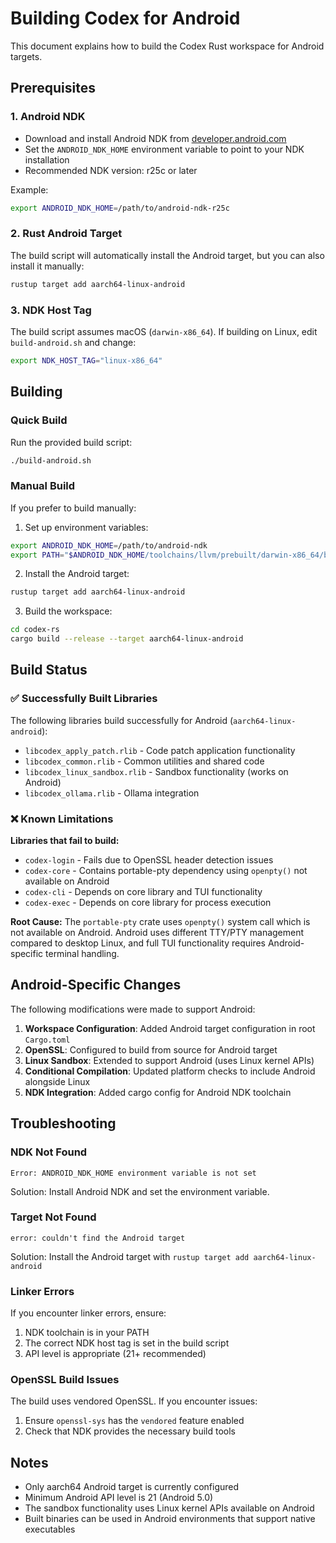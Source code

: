 # Building Codex for Android

This document explains how to build the Codex Rust workspace for Android targets.

## Prerequisites

### 1. Android NDK
- Download and install Android NDK from [developer.android.com](https://developer.android.com/ndk/downloads)
- Set the `ANDROID_NDK_HOME` environment variable to point to your NDK installation
- Recommended NDK version: r25c or later

Example:
```bash
export ANDROID_NDK_HOME=/path/to/android-ndk-r25c
```

### 2. Rust Android Target
The build script will automatically install the Android target, but you can also install it manually:
```bash
rustup target add aarch64-linux-android
```

### 3. NDK Host Tag
The build script assumes macOS (`darwin-x86_64`). If building on Linux, edit `build-android.sh` and change:
```bash
export NDK_HOST_TAG="linux-x86_64"
```

## Building

### Quick Build
Run the provided build script:
```bash
./build-android.sh
```

### Manual Build
If you prefer to build manually:

1. Set up environment variables:
```bash
export ANDROID_NDK_HOME=/path/to/android-ndk
export PATH="$ANDROID_NDK_HOME/toolchains/llvm/prebuilt/darwin-x86_64/bin:$PATH"
```

2. Install the Android target:
```bash
rustup target add aarch64-linux-android
```

3. Build the workspace:
```bash
cd codex-rs
cargo build --release --target aarch64-linux-android
```

## Build Status

### ✅ Successfully Built Libraries

The following libraries build successfully for Android (`aarch64-linux-android`):

- `libcodex_apply_patch.rlib` - Code patch application functionality
- `libcodex_common.rlib` - Common utilities and shared code
- `libcodex_linux_sandbox.rlib` - Sandbox functionality (works on Android) 
- `libcodex_ollama.rlib` - Ollama integration

### ❌ Known Limitations

**Libraries that fail to build:**
- `codex-login` - Fails due to OpenSSL header detection issues
- `codex-core` - Contains portable-pty dependency using `openpty()` not available on Android
- `codex-cli` - Depends on core library and TUI functionality
- `codex-exec` - Depends on core library for process execution

**Root Cause:**
The `portable-pty` crate uses `openpty()` system call which is not available on Android. Android uses different TTY/PTY management compared to desktop Linux, and full TUI functionality requires Android-specific terminal handling.

## Android-Specific Changes

The following modifications were made to support Android:

1. **Workspace Configuration**: Added Android target configuration in root `Cargo.toml`
2. **OpenSSL**: Configured to build from source for Android target
3. **Linux Sandbox**: Extended to support Android (uses Linux kernel APIs)
4. **Conditional Compilation**: Updated platform checks to include Android alongside Linux
5. **NDK Integration**: Added cargo config for Android NDK toolchain

## Troubleshooting

### NDK Not Found
```
Error: ANDROID_NDK_HOME environment variable is not set
```
Solution: Install Android NDK and set the environment variable.

### Target Not Found
```
error: couldn't find the Android target
```
Solution: Install the Android target with `rustup target add aarch64-linux-android`

### Linker Errors
If you encounter linker errors, ensure:
1. NDK toolchain is in your PATH
2. The correct NDK host tag is set in the build script
3. API level is appropriate (21+ recommended)

### OpenSSL Build Issues
The build uses vendored OpenSSL. If you encounter issues:
1. Ensure `openssl-sys` has the `vendored` feature enabled
2. Check that NDK provides the necessary build tools

## Notes

- Only aarch64 Android target is currently configured
- Minimum Android API level is 21 (Android 5.0)
- The sandbox functionality uses Linux kernel APIs available on Android
- Built binaries can be used in Android environments that support native executables